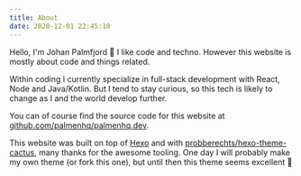```yaml
---
title: About
date: 2020-12-01 22:45:10
---
```


Hello, I'm Johan Palmfjord 👋 I like code and techno. However this website is mostly about code and things related.

Within coding I currently specialize in full-stack development with React, Node and Java/Kotlin. But I tend to stay curious, so this tech is likely to change as I and the world develop further.

You can of course find the source code for this website at [github.com/palmenhq/palmenhq.dev](https://github.com/palmenhq/palmenhq.dev).

This website was built on top of [Hexo](https://hexo.io/) and with [probberechts/hexo-theme-cactus](https://github.com/probberechts/hexo-theme-cactus#install), many thanks for the awesome tooling. One day I will probably make my own theme (or fork this one), but until then this theme seems excellent 🙏 
